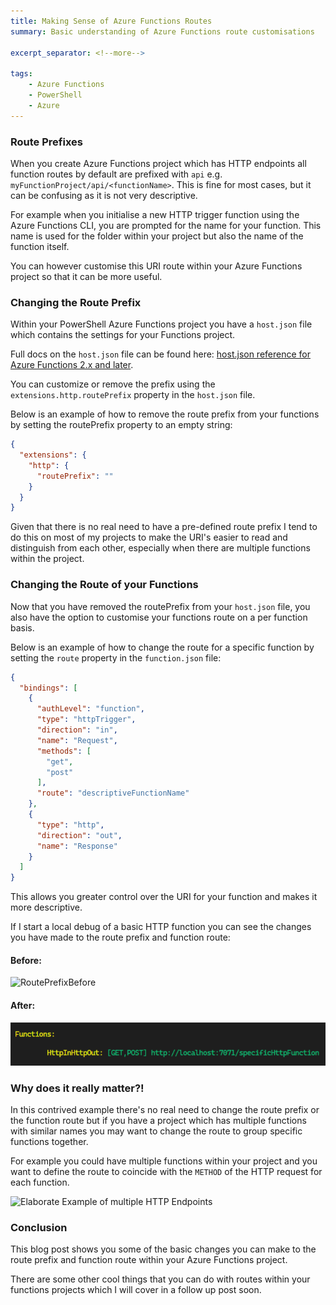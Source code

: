 ```yaml
---
title: Making Sense of Azure Functions Routes
summary: Basic understanding of Azure Functions route customisations

excerpt_separator: <!--more-->

tags:
    - Azure Functions
    - PowerShell
    - Azure
---
```


### Route Prefixes
When you create Azure Functions project which has HTTP endpoints all function routes by default are prefixed with `api` e.g. `myFunctionProject/api/<functionName>`. This is fine for most cases, but it can be confusing as it is not very descriptive.

For example when you initialise a new HTTP trigger function using the Azure Functions CLI, you are prompted for the name for your function. This name is used for the folder within your project but also the name of the function itself.

You can however customise this URI route within your Azure Functions project so that it can be more useful.

<!--more-->

### Changing the Route Prefix

Within your PowerShell Azure Functions project you have a `host.json` file which contains the settings for your Functions project.

Full docs on the `host.json` file can be found here: [host.json reference for Azure Functions 2.x and later](https://docs.microsoft.com/en-us/azure/azure-functions/functions-reference-host-json).

You can customize or remove the prefix using the `extensions.http.routePrefix` property in the `host.json` file.

Below is an example of how to remove the route prefix from your functions by setting the routePrefix property to an empty string:

```json
{
  "extensions": {
    "http": {
      "routePrefix": ""
    }
  }
}
```

Given that there is no real need to have a pre-defined route prefix I tend to do this on most of my projects to make the URI's easier to read and distinguish from each other, especially when there are multiple functions within the project.

### Changing the Route of your Functions

Now that you have removed the routePrefix from your `host.json` file, you also have the option to customise your functions route on a per function basis.

Below is an example of how to change the route for a specific function by setting the `route` property in the `function.json` file:
```json
{
  "bindings": [
    {
      "authLevel": "function",
      "type": "httpTrigger",
      "direction": "in",
      "name": "Request",
      "methods": [
        "get",
        "post"
      ],
      "route": "descriptiveFunctionName"
    },
    {
      "type": "http",
      "direction": "out",
      "name": "Response"
    }
  ]
}

```

This allows you greater control over the URI for your function and makes it more descriptive.

If I start a local debug of a basic HTTP function you can see the changes you have made to the route prefix and function route:

#### Before:

![RoutePrefixBefore](../../assets/img/routePrefixAfter.png)

#### After:

![RoutePrefixAfter](/assets/img/routePrefixBefore.png)

### Why does it really matter?!

In this contrived example there's no real need to change the route prefix or the function route but if you have a project which has multiple functions with similar names you may want to change the route to group specific functions together.

For example you could have multiple functions within your project and you want to define the route to coincide with the `METHOD` of the HTTP request for each function.

![Elaborate Example of multiple HTTP Endpoints](../../assets/img/2022-03-18-15-50-34.png)

### Conclusion

This blog post shows you some of the basic changes you can make to the route prefix and function route within your Azure Functions project.

There are some other cool things that you can do with routes within your functions projects which I will cover in a follow up post soon.